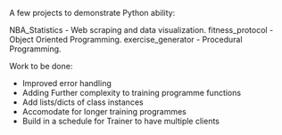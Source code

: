 A few projects to demonstrate Python ability:

NBA_Statistics - Web scraping and data visualization.
fitness_protocol - Object Oriented Programming.
exercise_generator - Procedural Programming.

Work to be done:
  - Improved error handling
  - Adding Further complexity to training programme functions
  - Add lists/dicts of class instances
  - Accomodate for longer training programmes
  - Build in a schedule for Trainer to have multiple clients


